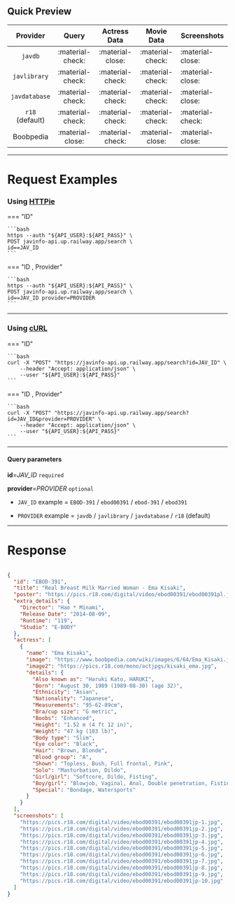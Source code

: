 ##  Quick Preview

|     Provider    |       Query      |   Actress Data   |    Movie Data    | Screenshots      |
|:---------------:|:----------------:|:----------------:|:----------------:|------------------|
|     `javdb`     | :material-check: | :material-close: | :material-check: | :material-close: |
|   `javlibrary`  | :material-check: | :material-check: | :material-check: | :material-close: |
|  `javdatabase`  | :material-check: | :material-check: | :material-check: | :material-close: |
| `r18` (default) | :material-check: | :material-check: | :material-check: | :material-check: |
|    Boobpedia    | :material-close: | :material-check: | :material-close: | :material-close: |


----
# Request Examples

### Using [HTTPie](https://httpie.io/)

=== "ID"

    ```bash
    https --auth "${API_USER}:${API_PASS}" \
    POST javinfo-api.up.railway.app/search \
    id==JAV_ID
    ```
=== "ID , Provider"

    ```bash
    https --auth "${API_USER}:${API_PASS}" \
    POST javinfo-api.up.railway.app/search \
    id==JAV_ID provider=PROVIDER
    ```

----

### Using [cURL]()

=== "ID"

    ```bash
    curl -X "POST" "https://javinfo-api.up.railway.app/search?id=JAV_ID" \
        --header "Accept: application/json" \
        --user "${API_USER}:${API_PASS}"
    ```

=== "ID , Provider"

    ```bash
    curl -X "POST" "https://javinfo-api.up.railway.app/search?id=JAV_ID&provider=PROVIDER" \
        --header "Accept: application/json" \
        --user "${API_USER}:${API_PASS}"
    ```

----
#### Query parameters 

__id__=_JAV_ID_ `required`

__provider__=_PROVIDER_ `optional`


- `JAV_ID` example = `EBOD-391` / `ebod00391` / `ebod-391` / `ebod391`

- `PROVIDER` example = `javdb` / `javlibrary` / `javdatabase` / `r18` (default)


----
# Response


```json

{
  "id": "EBOD-391",
  "title": "Real Breast Milk Married Woman - Ema Kisaki",
  "poster": "https://pics.r18.com/digital/video/ebod00391/ebod00391pl.jpg",
  "extra_details": {
    "Director": "Hao * Minami",
    "Release Date": "2014-08-09",
    "Runtime": "119",
    "Studio": "E-BODY"
  },
  "actress": [
    {
      "name": "Ema Kisaki",
      "image": "https://www.boobpedia.com/wiki/images/6/64/Ema_Kisaki.jpg",
      "image2": "https://pics.r18.com/mono/actjpgs/kisaki_ema.jpg",
      "details": {
        "Also known as": "Haruki Kato, HARUKI",
        "Born": "August 30, 1989 (1989-08-30) (age 32)",
        "Ethnicity": "Asian",
        "Nationality": "Japanese",
        "Measurements": "95-62-89cm",
        "Bra/cup size": "G metric",
        "Boobs": "Enhanced",
        "Height": "1.52 m (4 ft 12 in)",
        "Weight": "47 kg (103 lb)",
        "Body type": "Slim",
        "Eye color": "Black",
        "Hair": "Brown, Blonde",
        "Blood group": "A",
        "Shown": "Topless, Bush, Full frontal, Pink",
        "Solo": "Masturbation, Dildo",
        "Girl/girl": "Softcore, Dildo, Fisting",
        "Boy/girl": "Blowjob, Vaginal, Anal, Double penetration, Fisting",
        "Special": "Bondage, Watersports"
      }
    }
  ],
  "screenshots": [
    "https://pics.r18.com/digital/video/ebod00391/ebod00391jp-1.jpg",
    "https://pics.r18.com/digital/video/ebod00391/ebod00391jp-2.jpg",
    "https://pics.r18.com/digital/video/ebod00391/ebod00391jp-3.jpg",
    "https://pics.r18.com/digital/video/ebod00391/ebod00391jp-4.jpg",
    "https://pics.r18.com/digital/video/ebod00391/ebod00391jp-5.jpg",
    "https://pics.r18.com/digital/video/ebod00391/ebod00391jp-6.jpg",
    "https://pics.r18.com/digital/video/ebod00391/ebod00391jp-7.jpg",
    "https://pics.r18.com/digital/video/ebod00391/ebod00391jp-8.jpg",
    "https://pics.r18.com/digital/video/ebod00391/ebod00391jp-9.jpg",
    "https://pics.r18.com/digital/video/ebod00391/ebod00391jp-10.jpg"
  ]
}
```

